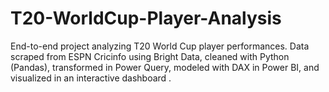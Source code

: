 # T20-WorldCup-Player-Analysis
End-to-end project analyzing T20 World Cup player performances. Data scraped from ESPN Cricinfo using Bright Data, cleaned with Python (Pandas), transformed in Power Query, modeled with DAX in Power BI, and visualized in an interactive dashboard .
